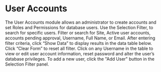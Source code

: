 # User Accounts

The User Accounts module allows an administrator to create accounts and set Roles and Permissions for database users.
Use the Selection Filter, to search for specific users.  Filter or search for Site, Active user accounts, accounts pending approval, Username, Full Name, or Email. After entering filter criteria, click “Show Data” to display results in the data table below.  Click “Clear Form” to reset all filter.
Click on any Username in the table to view or edit user account information, reset password and alter the user’s database privileges.
To add a new user, click the "Add User" button in the Selection Filter panel.
